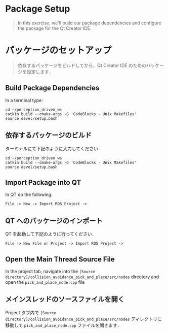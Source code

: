 # Package Setup
>In this exercise, we'll build our package dependencies and configure the package for the Qt Creator IDE.

# パッケージのセットアップ
> 依存するパッケージをビルドしてから，Qt Creator IDE のためのパッケージを設定します．

## Build Package Dependencies
In a terminal type:
```
cd ~/perception_driven_ws
catkin build --cmake-args -G 'CodeBlocks - Unix Makefiles'
source devel/setup.bash
```

## 依存するパッケージのビルド
ターミナルにて下記のように入力してください．
```
cd ~/perception_driven_ws
catkin build --cmake-args -G 'CodeBlocks - Unix Makefiles'
source devel/setup.bash
```

## Import Package into QT
In QT do the following:
```
File -> New -> Import ROS Project ->
```

## QT へのパッケージのインポート
QT を起動して下記のように行ってください．
```
File -> New File or Project -> Import ROS Project ->
```

## Open the Main Thread Source File
  In the project tab, navigate into the `[Source directory]/collision_avoidance_pick_and_place/src/nodes` directory and open the `pick_and_place_node.cpp` file

## メインスレッドのソースファイルを開く
Project タブ内で `[Source directory]/collision_avoidance_pick_and_place/src/nodes` ディレクトリに移動して `pick_and_place_node.cpp` ファイルを開きます．
